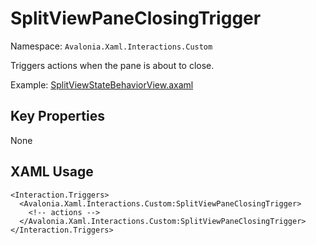 # SplitViewPaneClosingTrigger

Namespace: `Avalonia.Xaml.Interactions.Custom`

Triggers actions when the pane is about to close.

Example: [SplitViewStateBehaviorView.axaml](samples/BehaviorsTestApplication/Views/Pages/SplitViewStateBehaviorView.axaml)

## Key Properties
None

## XAML Usage
```xaml
<Interaction.Triggers>
  <Avalonia.Xaml.Interactions.Custom:SplitViewPaneClosingTrigger>
    <!-- actions -->
  </Avalonia.Xaml.Interactions.Custom:SplitViewPaneClosingTrigger>
</Interaction.Triggers>
```
